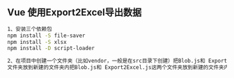 ## Vue 使用Export2Excel导出数据

``` bash
1、安装三个依赖包
npm install -S file-saver
npm install -S xlsx
npm install -D script-loader

2、在项目中创建一个文件夹（比如vendor，一般是在src目录下创建）把Blob.js和 Export2Excel.js这两个
文件夹放到新建的文件夹内把Blob.js和 Export2Excel.js这两个文件夹放到新建的文件夹内。
```


